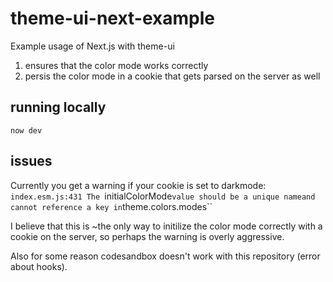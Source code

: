 # theme-ui-next-example
Example usage of Next.js with theme-ui

1) ensures that the color mode works correctly
2) persis the color mode in a cookie that gets parsed on the server as well


## running locally
`now dev`

## issues
Currently you get a warning if your cookie is set to darkmode:
`index.esm.js:431 The `initialColorMode` value should be a unique nameand cannot reference a key in `theme.colors.modes``

I believe that this is ~the only way to initilize the color mode correctly with a cookie on the server, so perhaps the warning is overly aggressive.

Also for some reason codesandbox doesn't work with this repository (error about hooks). 

